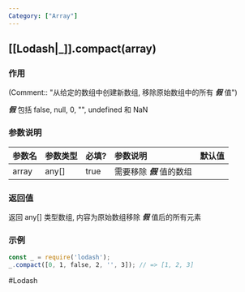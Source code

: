 ```yaml
---
Category: ["Array"]
---
```

## [[Lodash|_]].compact(array)
### 作用
(Comment:: "从给定的数组中创建新数组, 移除原始数组中的所有 ***假*** 值")

***假*** 包括 false, null, 0, "", undefined 和 NaN

### 参数说明
| 参数名 | 参数类型 | 必填? | 参数说明                   | 默认值 |
|:------ |:-------- |:----- |:-------------------------- |:------ |
| array  | any[]    | true  | 需要移除 ***假*** 值的数组 |        |

### 返回值
返回 any[] 类型数组, 内容为原始数组移除 ***假*** 值后的所有元素

### 示例
```javascript
const _ = require('lodash');
_.compact([0, 1, false, 2, '', 3]); // => [1, 2, 3]
```

#Lodash 